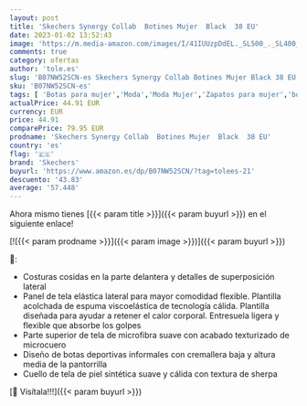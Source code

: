 ```yaml
---
layout: post
title: 'Skechers Synergy Collab  Botines Mujer  Black  38 EU'
date: 2023-01-02 13:52:43
image: 'https://m.media-amazon.com/images/I/41IUUzpDdEL._SL500_._SL400_.jpg'
comments: true
category: ofertas
author: 'tole.es'
slug: 'B07NW52SCN-es Skechers Synergy Collab Botines Mujer Black 38 EU'
sku: 'B07NW52SCN-es'
tags: [ 'Botas para mujer','Moda','Moda Mujer','Zapatos para mujer','botines','skechers','🇪🇸', ]
actualPrice: 44.91 EUR
currency: EUR
price: 44.91
comparePrice: 79.95 EUR
prodname: 'Skechers Synergy Collab  Botines Mujer  Black  38 EU'
country: 'es'
flag: '🇪🇸'
brand: 'Skechers'
buyurl: 'https://www.amazon.es/dp/B07NW52SCN/?tag=tolees-21'
descuento: '43.83'
average: '57.448'
---
```


Ahora mismo tienes [{{< param title >}}]({{< param buyurl >}}) en el siguiente enlace!

[![{{< param prodname >}}]({{< param image >}})]({{< param buyurl >}})

🔎:

- Costuras cosidas en la parte delantera y detalles de superposición lateral
- Panel de tela elástica lateral para mayor comodidad flexible. Plantilla acolchada de espuma viscoelástica de tecnología cálida. Plantilla diseñada para ayudar a retener el calor corporal. Entresuela ligera y flexible que absorbe los golpes
- Parte superior de tela de microfibra suave con acabado texturizado de microcuero
- Diseño de botas deportivas informales con cremallera baja y altura media de la pantorrilla
- Cuello de tela de piel sintética suave y cálida con textura de sherpa

[🛒 Visítala!!!]({{< param buyurl >}})
